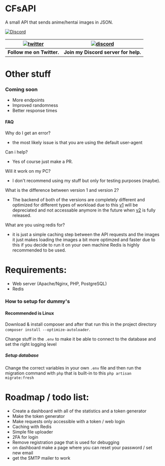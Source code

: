 # CFsAPI
A small API that sends anime/hentai images in JSON.

[![Discord](https://discordapp.com/api/guilds/434436407646486528/widget.png)](https://discord.gg/gzWwtWG)

| [![twitter](https://cdn.discordapp.com/attachments/155726317222887425/252192520094613504/twiter_banner.JPG)](https://twitter.com/computerfreaker) | [![discord](https://cdn.discordapp.com/attachments/266240393639755778/281920766490968064/discord.png)](https://discord.gg/gzWwtWG)
| --- | --- |
| **Follow me on Twitter.** | **Join my Discord server for help.** |

# Other stuff

### Coming soon

- More endpoints
- Improved randomness
- Better response times

#### FAQ
 Why do I get an error?
 - the most likely issue is that you are using the default user-agent

 Can i help?
- Yes of course just make a PR.

 Will it work on my PC?
- I don't recommend using my stuff but only for testing purposes (maybe).

What is the difference between version 1 and version 2?
- The backend of both of the versions are completely different and optimized for different types of workload due to this [v1](https://github.com/CFCorp/CFsAPI) will be depreciated and not accessable anymore in the future when [v2](https://github.com/CFCorp/CFApi2) is fully released.

What are you using redis for?
- it is just a simple caching step between the API requests and the images it just makes loading the images a bit more optimzed and faster due to this if you decide to run it on your own machine Redis is highly recommended to be used.


# Requirements:
- Web server (Apache/Nginx, PHP, PostgreSQL)
- Redis

### How to setup for dummy's
#### Recommended is Linux
Download & install composer and after that run this in the project directory
`composer install --optimize-autoloader`.

Change stuff in the `.env` to make it be able to connect to the database and set the right logging level

##### Setup database
Change the correct variables in your own `.env` file and then run the migration command with `php` that is built-in to this `php artisan migrate:fresh`

# Roadmap / todo list:
- Create a dashboard with all of the statistics and a token generator
- Make the token generator
- Make requests only accessible with a token / web login
- Caching with Redis
- Simple file uploader
- 2FA for login
- Remove registration page that is used for debugging
- on dashboard make a page where you can reset your password / set new email
- get the SMTP mailer to work
